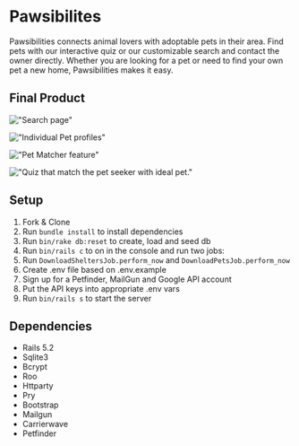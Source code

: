 # Pawsibilites

Pawsibilities connects animal lovers with adoptable pets in their area. Find pets with our interactive quiz or our customizable search and contact the owner directly. Whether you are looking for a pet or need to find your own pet a new home, Pawsibilities makes it easy.

## Final Product

!["Search page"](https://github.com/adibalamir/Pawsibilities/blob/master/docs/search.png)

!["Individual Pet profiles"](https://github.com/adibalamir/Pawsibilities/blob/master/docs/pet-profile.png)

!["Pet Matcher feature"](https://github.com/adibalamir/Pawsibilities/blob/master/docs/pet-matcher.png)

!["Quiz that match the pet seeker with ideal pet."](https://github.com/adibalamir/Pawsibilities/blob/master/docs/pet-matcher-quiz.png)


## Setup

1. Fork & Clone
2. Run `bundle install` to install dependencies
3. Run `bin/rake db:reset` to create, load and seed db
4. Run `bin/rails c` to on in the console and run two jobs:
5. Run `DownloadSheltersJob.perform_now` and `DownloadPetsJob.perform_now`
6. Create .env file based on .env.example
5. Sign up for a Petfinder, MailGun and Google API account
6. Put the API keys into appropriate .env vars
7. Run `bin/rails s` to start the server


## Dependencies

* Rails 5.2
* Sqlite3
* Bcrypt
* Roo
* Httparty
* Pry
* Bootstrap
* Mailgun
* Carrierwave
* Petfinder

